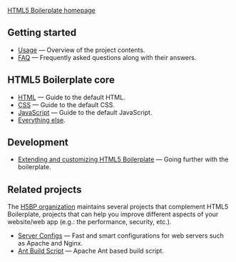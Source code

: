 [HTML5 Boilerplate homepage](https://html5boilerplate.com)

## Getting started

* [Usage](usage.md) — Overview of the project contents.
* [FAQ](faq.md) — Frequently asked questions along with their answers.

## HTML5 Boilerplate core

* [HTML](html.md) — Guide to the default HTML.
* [CSS](css.md) — Guide to the default CSS.
* [JavaScript](js.md) — Guide to the default JavaScript.
* [Everything else](misc.md).

## Development

* [Extending and customizing HTML5 Boilerplate](extend.md) — Going further
  with the boilerplate.

## Related projects

The [H5BP organization](https://github.com/h5bp) maintains several projects
that complement HTML5 Boilerplate, projects that can help you improve different
aspects of your website/web app (e.g.: the performance, security, etc.).

* [Server Configs](https://github.com/h5bp/server-configs) — Fast and
  smart configurations for web servers such as Apache and Nginx.
* [Ant Build Script](https://github.com/h5bp/ant-build-script) — Apache
  Ant based build script.